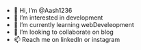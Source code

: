 - 👋 Hi, I’m @Aash1236
- 👀 I’m interested in development
- 🌱 I’m currently learning webDeveleopment
- 💞️ I’m looking to collaborate on blog
- 📫 Reach me on linkedIn or instagram

<!---
Aash1236/Aash1236 is a ✨ special ✨ repository because its `README.md` (this file) appears on your GitHub profile.
You can click the Preview link to take a look at your changes.
--->
